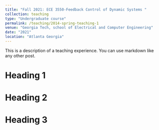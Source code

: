 ```yaml
---
title: "Fall 2021: ECE 3550-Feedback Control of Dynamic Systems "
collection: teaching
type: "Undergraduate course"
permalink: /teaching/2014-spring-teaching-1
venue: "Georgia Tech, school of Electrical and Computer Engineering"
date: "2021"
location: "Atlanta Georgia"
---
```


This is a description of a teaching experience. You can use markdown like any other post.

Heading 1
======

Heading 2
======

Heading 3
======
